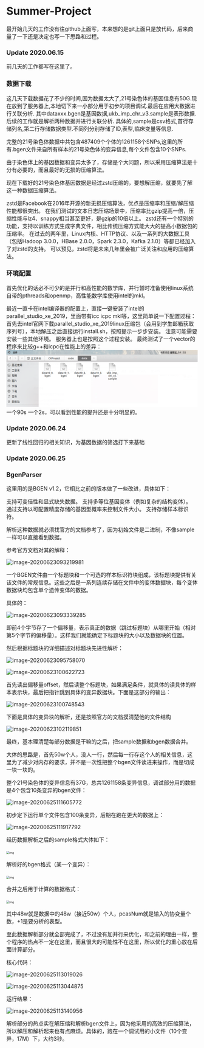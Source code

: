 # Summer-Project
最开始几天的工作没有往github上面写，本来想的是git上面只是放代码，后来商量了一下还是决定也写一下思路和过程。
### Update 2020.06.15
前几天的工作都写在这里了。
### 数据下载
这几天下载数据花了不少的时间,因为数据太大了,21号染色体的基因信息有50G.现在放到了服务器上,本地切下来一小部分用于初步的项目调试.最后在应用大数据进行关联分析.
其中dataxxx.bgen是基因数据,ukb_imp_chr_v3.sample是表形数据.后续的工作就是解析两种数据并进行关联分析.
具体的,sample是csv格式,首行存储列名,第二行存储数据类型.不同列分别存储了ID,表型,临床变量等信息.

完整的21号染色体数据中共包含487409个个体的1261158个SNPs,这里的所有.bgen文件来自所有样本的21号染色体的变异信息,每个文件包含10个SNPs.

由于染色体上的基因数据和变异太多了，存储是个大问题，所以采用压缩算法是十分有必要的，而且最好的无损的压缩算法。

现在下载好的21号染色体基因数据是经过zstd压缩的，要想解压缩，就要先了解这一种数据压缩算法。

zstd是Facebook在2016年开源的新无损压缩算法，优点是压缩率和压缩/解压缩性能都很突出。
在我们测试的文本日志压缩场景中，压缩率比gzip提高一倍，压缩性能与lz4、snappy相当甚至更好，是gzip的10倍以上。
zstd还有一个特别的功能，支持以训练方式生成字典文件，相比传统压缩方式能大大的提高小数据包的压缩率。
在过去的两年里，Linux内核、HTTP协议、以及一系列的大数据工具（包括Hadoop 3.0.0，HBase 2.0.0，Spark 2.3.0，Kafka 2.1.0）等都已经加入了对zstd的支持。
可以预见，zstd将是未来几年里会被广泛关注和应用的压缩算法。

### 环境配置
首先优化的话必不可少的是并行和高性能的数学库，并行暂时准备使用linux系统自带的pthreads和openmp，高性能数学库使用intel的mkl。

最近一直卡在intel编译器的配置上，直接一键安装了intel的parallel_studio_xe_2019，里面带有icc icpc mkl等，这里简单说一下配置过程：
首先去intel官网下载parallel_studio_xe_2019linux压缩包（会用到学生邮箱获取序列号），本地解压之后直接运行install.sh，按照提示一步步安装。
注意可能需要安装一些其他环境。
服务器上也是按照这个过程安装。
最终测试了一个vector的程序来比较g++和icpc在性能上的差异：
  ![icpcTest](https://github.com/PunChen/Summer-Project/blob/master/imgs/2020-06-12%2010-11-26%20%E7%9A%84%E5%B1%8F%E5%B9%95%E6%88%AA%E5%9B%BE.png)
一个90s 一个2s，可以看到性能的提升还是十分明显的。

### Update 2020.06.24
更新了线性回归的相关知识，为基因数据的筛选打下来基础

### Update 2020.06.25
### BgenParser

这里用的是BGEN v1.2，它相比之前的版本做了一些改进，具体如下：

支持可变倍性和显式缺失数据。
支持多等位基因变体（例如复杂的结构变体）。
通过支持以可配置精度存储的基因型概率来控制文件大小。
支持存储样本标识符。

解析这种数据就必须找官方的文档参考了，因为初始文件是二进制，不像sample一样可以直接看到数据。

参考官方文档对其的解释：

![image-20200623093219981](C:\Users\yanli\AppData\Roaming\Typora\typora-user-images\image-20200623093219981.png)

一个BGEN文件由一个标题块和一个可选的样本标识符块组成，该标题块提供有关该文件的常规信息。这些之后是一系列连续存储在文件中的变体数据块，每个变体数据块均包含单个遗传变体的数据。

具体的：

![image-20200623093339285](C:\Users\yanli\AppData\Roaming\Typora\typora-user-images\image-20200623093339285.png)

即前4个字节存了一个偏移量，表示真正的数据（跳过标题块）从哪里开始（相对第5个字节的偏移量）。这样我们就能确定下标题块的大小以及数据块的位置。

然后根据标题块的详细描述对标题块先进性解析：

![image-20200623095758070](C:\Users\yanli\AppData\Roaming\Typora\typora-user-images\image-20200623095758070.png)

![image-20200623100622723](C:\Users\yanli\AppData\Roaming\Typora\typora-user-images\image-20200623100622723.png)

首先读出偏移量offset，然后读整个标题块，如果满足条件，就具体的读具体的样本表示块，最后把指针跳到具体的变异数据块。下面是这部分的输出：

![image-20200623100748543](C:\Users\yanli\AppData\Roaming\Typora\typora-user-images\image-20200623100748543.png)

下面是具体的变异块的解析，还是按照官方的文档摸清楚他的文件结构

![image-20200623102119851](C:\Users\yanli\AppData\Roaming\Typora\typora-user-images\image-20200623102119851.png)



最终，基本理清楚每部分数据是干嘛的之后，把sample数据和bgen数据合并。

大体的思路是，首先50w个人，没人一行，然后每一行存这个人的相关信息，这里为了减少对内存的要求，并不是一次性把整个bgen文件读进来操作，而是切成一块一块的。

整个21号染色体的变异信息有37G，总共1261158条变异信息，调试部分用的数据是4个包含10条变异的bgen文件：

![image-20200625111605772](C:\Users\yanli\AppData\Roaming\Typora\typora-user-images\image-20200625111605772.png)

初步定下运行单个文件包含100条变异，后期在跑在更大的数据上：

![image-20200625111917792](C:\Users\yanli\AppData\Roaming\Typora\typora-user-images\image-20200625111917792.png)

经历数据解析之后的sample格式大体如下：

<img src="file:///D:\QQ\QQData\1362520198\Image\C2C\57991DA68DC1169DBB6617F56A935994.png" alt="img" style="zoom:50%;" />

解析好的bgen格式（某一个变异）：

<img src="file:///D:\QQ\QQData\1362520198\Image\C2C\B4F467954094447EDFFB7C44B04B2AA6.png" alt="img" style="zoom:50%;" />

合并之后用于计算的数据格式：

<img src="file:///D:\QQ\QQData\1362520198\Image\C2C\63C7ED3C996356EE1D6346423EC40BC6.png" alt="img" style="zoom:50%;" />

其中48w就是数据中的48w（接近50w）个人，pcasNum就是输入的协变量个数，+1是要分析的表型。

至此数据解析部分就全部完成了，不过没有加并行来优化，和之前的理由一样，整个程序的热点不一定在这里，而且很大的可能性不在这里，所以优化的重心放在后面计算部分。

核心代码：

![image-20200625113019026](C:\Users\yanli\AppData\Roaming\Typora\typora-user-images\image-20200625113019026.png)

![image-20200625113044875](C:\Users\yanli\AppData\Roaming\Typora\typora-user-images\image-20200625113044875.png)

运行结果：

![image-20200625113140956](C:\Users\yanli\AppData\Roaming\Typora\typora-user-images\image-20200625113140956.png)

解析部分的热点实在解压缩和解析bgen文件上，因为他采用的高效的压缩算法，所以解压和解析起来也有点麻烦。具体的，跑在一个调试用的小文件（10个变异，17M）下，大约3秒。
